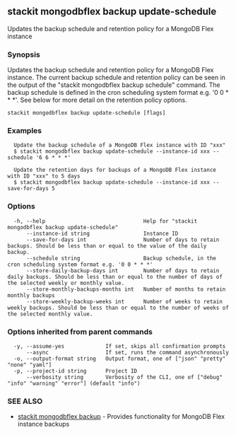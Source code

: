 ## stackit mongodbflex backup update-schedule

Updates the backup schedule and retention policy for a MongoDB Flex instance

### Synopsis

Updates the backup schedule and retention policy for a MongoDB Flex instance.
The current backup schedule and retention policy can be seen in the output of the "stackit mongodbflex backup schedule" command.
The backup schedule is defined in the cron scheduling system format e.g. '0 0 * * *'.
See below for more detail on the retention policy options.

```
stackit mongodbflex backup update-schedule [flags]
```

### Examples

```
  Update the backup schedule of a MongoDB Flex instance with ID "xxx"
  $ stackit mongodbflex backup update-schedule --instance-id xxx --schedule '6 6 * * *'

  Update the retention days for backups of a MongoDB Flex instance with ID "xxx" to 5 days
  $ stackit mongodbflex backup update-schedule --instance-id xxx --save-for-days 5
```

### Options

```
  -h, --help                               Help for "stackit mongodbflex backup update-schedule"
      --instance-id string                 Instance ID
      --save-for-days int                  Number of days to retain backups. Should be less than or equal to the value of the daily backup.
      --schedule string                    Backup schedule, in the cron scheduling system format e.g. '0 0 * * *'
      --store-daily-backup-days int        Number of days to retain daily backups. Should be less than or equal to the number of days of the selected weekly or monthly value.
      --store-monthly-backups-months int   Number of months to retain monthly backups
      --store-weekly-backup-weeks int      Number of weeks to retain weekly backups. Should be less than or equal to the number of weeks of the selected monthly value.
```

### Options inherited from parent commands

```
  -y, --assume-yes             If set, skips all confirmation prompts
      --async                  If set, runs the command asynchronously
  -o, --output-format string   Output format, one of ["json" "pretty" "none" "yaml"]
  -p, --project-id string      Project ID
      --verbosity string       Verbosity of the CLI, one of ["debug" "info" "warning" "error"] (default "info")
```

### SEE ALSO

* [stackit mongodbflex backup](./stackit_mongodbflex_backup.md)	 - Provides functionality for MongoDB Flex instance backups


